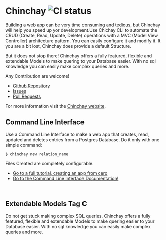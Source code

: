 # Chinchay ![CI status](https://img.shields.io/badge/build-passing-brightgreen.svg)

Building a web app can be very time consuming and tedious, but Chinchay will help you speed up yor development.Use Chichay CLI to automate the CRUD (Create, Read, Update, Delete) operations with a MVC (Model View Controller) architecture pattern. You can easily configure it and modify it. It you are a bit lost, Chinchay does provide a default Structure.

But it does not stop there! Chinchay offers a fully featured, flexible and extendable Models to make quering to your Database easier. With no sql knowledge you can easily make complex queries and more.


Any Contribution are welcome!

* [Github Repository](https://github.com/afontainec/chinchay)
* [Issues](https://github.com/afontainec/chinchay/issues)
* [Pull Requests](https://github.com/afontainec/chinchay/pulls)

For more information visit the [Chinchay website](https://afontainec.github.io/chinchay/clitutorial).


## Command Line Interface

Use a Command Line Interface to make a web app that creates, read, updated and deletes entries from a Postgres Database. Do it only with one simple command:

```
$ chinchay new relation_name
```  

Files Created are completely configurable.

* [Go to a full tutorial, creating an app from cero](https://afontainec.github.io/chinchay/clitutorial)
* [Go to the Command Line Interface Documentation!](https://afontainec.github.io/chinchay/clidocs)
<br/>

## Extendable Models Tag C

Do not get stuck making complex SQL queries. Chinchay offers a fully featured, flexible and extendable Models to make quering easier to your Database easier. With no sql knowledge you can easily make complex queries and more.
